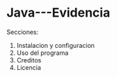 # Java---Evidencia

Secciones:

1. Instalacion y configuracion
2. Uso del programa
3. Creditos
4. Licencia


